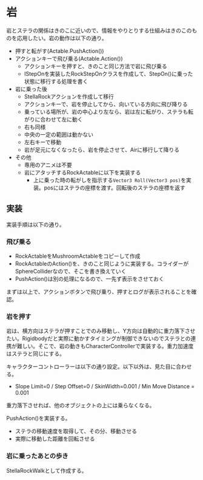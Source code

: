 # 岩
岩とステラの関係はきのこに近いので、情報をやりとりする仕組みはきのこのものを応用したい。岩の動作は以下の通り。

- 押すと転がす(Actable.PushAction())
- アクションキーで飛び乗る(Actable.Action())
  - アクションキーを押すと、きのこと同じ方法で岩に飛び乗る
  - IStepOnを実装したRockStepOnクラスを作成して、StepOn()に乗った状態に移行する処理を書く
- 岩に乗った後
  - StellaRockアクションを作成して移行
  - アクションキーで、岩を停止してから、向いている方向に飛び降りる
  - 乗っている場所が、岩の中心より左なら、岩は左に転がり、ステラも転がりに合わせて左に動く
  - 右も同様
  - 中央の一定の範囲は動かない
  - 左右キーで移動
  - 岩が足元になくなったら、岩を停止させて、Airに移行して降りる
- その他
  - 専用のアニメは不要
  - 岩にアタッチするRockActableに以下を実装する
    - 上に乗った時の転がしを指示する`Vector3 Roll(Vector3 pos)`を実装。posにはステラの座標を渡す。回転後のステラの座標を返す

## 実装
実装手順は以下の通り。

### 飛び乗る
- RockActableをMushroomActableをコピーして作成
- RockActableのAction()を、きのこと同じように実装する。コライダーがSphereColliderなので、そこを書き換えていく
- PushAction()は別の処理になるので、一先ず表示をさせておく

まずは以上で、アクションボタンで飛び乗り、押すとログが表示されることを確認。

### 岩を押す
岩は、横方向はステラが押すことでのみ移動し、Y方向は自動的に重力落下させたい。Rigidbodyだと実際に動かすタイミングが制御できないのでステラとの連携が難しい。そこで、岩の動きもCharacterControllerで実装する。重力加速度はステラと同じにする。

キャラクターコントローラーは以下の通り設定。以下以外は、見た目に合わせる。

- Slope Limit=0 / Step Offset=0 / SkinWidth=0.001 / Min Move Distance = 0.001

重力落下させれば、他のオブジェクトの上には乗らなくなる。

PushAction()を実装する。

- ステラの移動速度を取得して、その分、移動させる
- 実際に移動した距離を回転させる

### 岩に乗ったあとの歩き
StellaRockWalkとして作成する。
